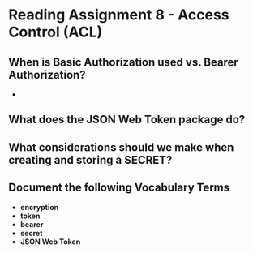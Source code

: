 # **Reading Assignment 8 - Access Control (ACL)**

## When is Basic Authorization used vs. Bearer Authorization?
  + 
## What does the JSON Web Token package do?

## What considerations should we make when creating and storing a SECRET?

## Document the following Vocabulary Terms
  + **encryption**
  + **token**
  + **bearer**
  + **secret**
  + **JSON Web Token**
